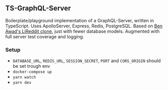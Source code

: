 ## TS-GraphQL-Server

Boilerplate/playground implementation of a GraphQL-Server, written in TypeScript. Uses ApolloServer, Express, Redis, PostgreSQL. Based on [Ben Awad's LiReddit clone](https://github.com/benawad/lireddit), just with fewer database models. Augmented with full server test coverage and logging.

### Setup

- `DATABASE_URL`, `REDIS_URL`, `SESSION_SECRET`, `PORT` and `CORS_ORIGIN` should be set trough env
- `docker-compose up`
- `yarn watch`
- `yarn dev`
